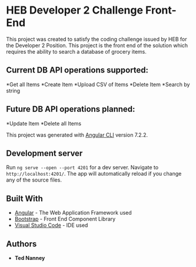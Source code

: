 # HEB Developer 2 Challenge Front-End

This project was created to satisfy the coding challenge issued by HEB for the Developer 2 Position. This project is the front end of 
the solution which requires the ability to search a database of grocery items. 

## Current DB API operations supported:
*Get all Items
*Create Item
*Upload CSV of Items
*Delete Item
*Search by string

## Future DB API operations planned:
*Update Item
*Delete all Items

This project was generated with [Angular CLI](https://github.com/angular/angular-cli) version 7.2.2.

## Development server

Run `ng serve --open --port 4201` for a dev server. Navigate to `http://localhost:4201/`. The app will automatically reload if you change any of the source files.

## Built With

* [Angular](https://angular.io/) - The Web Application Framework used
* [Bootstrap](https://getbootstrap.com/) - Front End Component Library
* [Visual Studio Code](https://code.visualstudio.com/) - IDE used

## Authors

* **Ted Nanney** 

